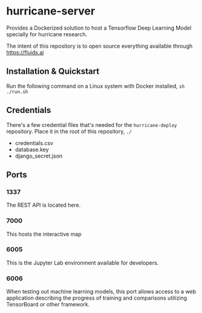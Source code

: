 # hurricane-server
Provides a Dockerized solution to host a Tensorflow Deep Learning Model specially for hurricane research. 

The intent of this repository is to open source everything available through https://fluids.ai

## Installation & Quickstart

Run the following command on a Linux system with Docker installed,
`sh ./run.sh`

## Credentials

There's a few credential files that's needed for the `hurricane-deploy` repository. Place it in the root of this repository, `./`

 - credentials.csv
 - database.key
 - django_secret.json

## Ports

### 1337

The REST API is located here.

### 7000

This hosts the interactive map

### 6005

This is the Jupyter Lab environment available for developers.

### 6006

When testing out machine learning models, this port allows access to a web application describing the progress of training and comparisons utilizing TensorBoard or other framework.
